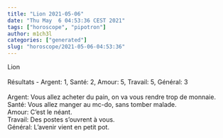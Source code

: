 ```yaml
---
title: "Lion 2021-05-06"
date: "Thu May  6 04:53:36 CEST 2021"
tags: ["horoscope", "pipotron"]
author: m1ch3l
categories: ["generated"]
slug: "horoscope/2021-05-06-04:53:36"
---
```


Lion<br>
<br>
Résultats - Argent: 1, Santé: 2, Amour: 5, Travail: 5, Général: 3<br>
<br>
Argent:  Vous allez acheter du pain, on va vous rendre trop de monnaie. <br>
Santé:   Vous allez manger au mc-do, sans tomber malade. <br>
Amour:   C’est le néant. <br>
Travail: Des postes s’ouvrent à vous. <br>
Général: L’avenir vient en petit pot.<br>
